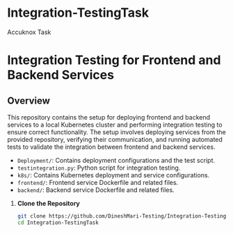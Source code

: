 # Integration-TestingTask
Accuknox  Task


# Integration Testing for Frontend and Backend Services

## Overview

This repository contains the setup for deploying frontend and backend services to a local Kubernetes cluster and performing integration testing to ensure correct functionality. The setup involves deploying services from the provided repository, verifying their communication, and running automated tests to validate the integration between frontend and backend services.


- `Deployment/`: Contains deployment configurations and the test script.
- `testintegration.py`: Python script for integration testing.
- `k8s/`: Contains Kubernetes deployment and service configurations.
- `frontend/`: Frontend service Dockerfile and related files.
- `backend/`: Backend service Dockerfile and related files.



1. **Clone the Repository**

   ```bash
   git clone https://github.com/DineshMari-Testing/Integration-TestingTask.git
   cd Integration-TestingTask

